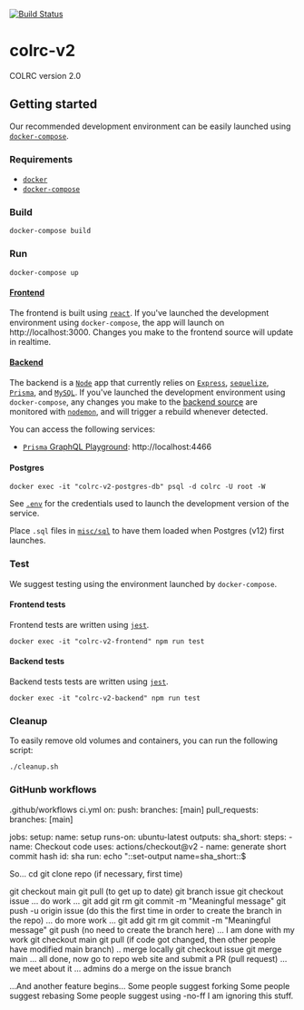 [![Build Status](https://travis-ci.org/arizona-linguistics/colrc-v2.svg?branch=master)](https://travis-ci.org/arizona-linguistics/colrc-v2)

# colrc-v2
COLRC version 2.0


## Getting started

Our recommended development environment can be easily launched using [`docker-compose`](https://docs.docker.com/compose/install/).

### Requirements

- [`docker`](https://docs.docker.com/install/)
- [`docker-compose`](https://docs.docker.com/compose/install/)

### Build

```
docker-compose build
```

### Run

```
docker-compose up
```
#### [Frontend](./frontend)

The frontend is built using [`react`](https://reactjs.org/).  If you've launched the development environment using `docker-compose`, the app will launch on http://localhost:3000.  Changes you make to the frontend source will update in realtime.


#### [Backend](./backend)

The backend is a [`Node`](https://nodejs.org/en/) app that currently relies on [`Express`](https://expressjs.com/), [`sequelize`](https://github.com/sequelize/sequelize), [`Prisma`](https://www.prisma.io/), and [`MySQL`](https://www.mysql.com/).  If you've launched the development environment using `docker-compose`, any changes you make to the [backend source](./backend) are monitored with [`nodemon`](https://www.npmjs.com/package/nodemon), and will trigger a rebuild whenever detected.

You can access the following services:

- [`Prisma` GraphQL Playground](https://github.com/prisma/graphql-playground#how-is-this-different-from-graphiql): http://localhost:4466

#### Postgres

```
docker exec -it "colrc-v2-postgres-db" psql -d colrc -U root -W
```
See [`.env`](./.env) for the credentials used to launch the development version of the service.

Place `.sql` files in [`misc/sql`](./misc/sql) to have them loaded when Postgres (v12) first launches.

### Test

We suggest testing using the environment launched by `docker-compose`.

#### Frontend tests
Frontend tests are written using [`jest`](https://jestjs.io/).

```
docker exec -it "colrc-v2-frontend" npm run test
```

#### Backend tests
Backend tests tests are written using [`jest`](https://jestjs.io/).

```
docker exec -it "colrc-v2-backend" npm run test
```

### Cleanup

To easily remove old volumes and containers, you can run the following script:
```
./cleanup.sh
```

### GitHunb workflows

.github/workflows
ci.yml
on:
    push:
        branches: [main]
    pull_requests:
        branches: [main]

jobs:
    setup:
        name: setup
        runs-on: ubuntu-latest
        outputs:
            sha_short: 
        steps:
        -   name: Checkout code
            uses: actions/checkout@v2
        -   name: generate short commit hash
            id: sha
            run: echo "::set-output name=sha_short::$

So...
cd <source directory> 
git clone repo (if necessary, first time)

git checkout main
git pull (to get up to date)
git branch issue<num>
git checkout issue<num>
... do work ...
git add <whatever files need to be added>
git rm <whatever files need to be removed>
git commit -m "Meaningful message"
git push -u origin issue<num> (do this the first time in order to create the branch in the repo)
... do more work ...
git add <whatever files need to be added>
git rm <whatever files need to be removed>
git commit -m "Meaningful message"
git push (no need to create the branch here)
... I am done with my work
git checkout main
git pull (if code got changed, then other people have modified main branch)
    .. merge locally
    git checkout issue<num>
    git merge main
... all done, now go to repo web site and submit a PR (pull request)
... we meet about it
... admins do a merge on the issue<num> branch

...And another feature begins...
Some people suggest forking
Some people suggest rebasing
Some people suggest using -no-ff
I am ignoring this stuff.